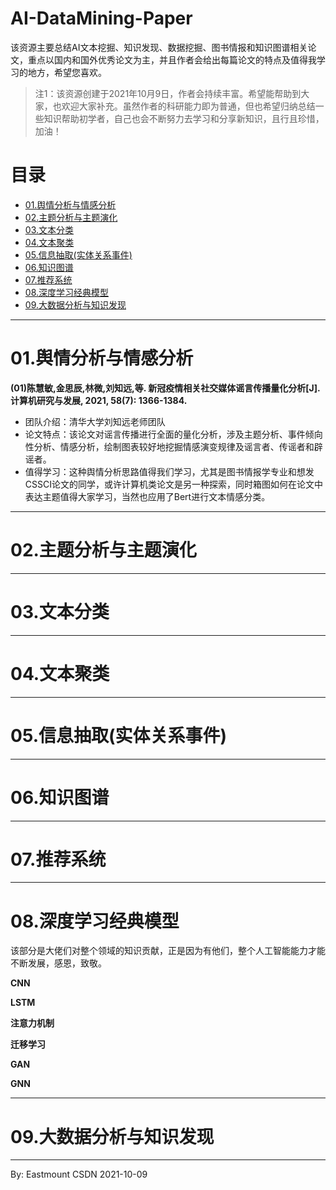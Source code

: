 # AI-DataMining-Paper
该资源主要总结AI文本挖掘、知识发现、数据挖掘、图书情报和知识图谱相关论文，重点以国内和国外优秀论文为主，并且作者会给出每篇论文的特点及值得我学习的地方，希望您喜欢。

> 注1：该资源创建于2021年10月9日，作者会持续丰富。希望能帮助到大家，也欢迎大家补充。虽然作者的科研能力即为普通，但也希望归纳总结一些知识帮助初学者，自己也会不断努力去学习和分享新知识，且行且珍惜，加油！


# 目录

- [01.舆情分析与情感分析](#01.舆情分析与情感分析)
- [02.主题分析与主题演化](#02.主题分析与主题演化)
- [03.文本分类](#03.文本分类)
- [04.文本聚类](#04.文本聚类)
- [05.信息抽取(实体关系事件)](#05.信息抽取(实体关系事件))
- [06.知识图谱](#06.知识图谱)
- [07.推荐系统](#07.推荐系统)
- [08.深度学习经典模型](#08.深度学习经典模型)
- [09.大数据分析与知识发现](#09.大数据分析与知识发现)


<a name="01.舆情分析与情感分析"></a>

---

# 01.舆情分析与情感分析


**(01)陈慧敏,金思辰,林微,刘知远,等. 新冠疫情相关社交媒体谣言传播量化分析[J]. 计算机研究与发展, 2021, 58(7): 1366-1384.**
- 团队介绍：清华大学刘知远老师团队
- 论文特点：该论文对谣言传播进行全面的量化分析，涉及主题分析、事件倾向性分析、情感分析，绘制图表较好地挖掘情感演变规律及谣言者、传谣者和辟谣者。
- 值得学习：这种舆情分析思路值得我们学习，尤其是图书情报学专业和想发CSSCI论文的同学，或许计算机类论文是另一种探索，同时箱图如何在论文中表达主题值得大家学习，当然也应用了Bert进行文本情感分类。



---

<a name="02.主题分析与主题演化"></a>


# 02.主题分析与主题演化


---

<a name="03.文本分类"></a>

# 03.文本分类

---

<a name="04.文本聚类"></a>

# 04.文本聚类


---

<a name="05.信息抽取(实体关系事件)"></a>

# 05.信息抽取(实体关系事件)

---

<a name="06.知识图谱"></a>

# 06.知识图谱


---

<a name="07.推荐系统"></a>

# 07.推荐系统

---

<a name="08.深度学习经典模型"></a>


# 08.深度学习经典模型

该部分是大佬们对整个领域的知识贡献，正是因为有他们，整个人工智能能力才能不断发展，感恩，致敬。

**CNN**

**LSTM**

**注意力机制**

**迁移学习**

**GAN**

**GNN**





---

<a name="09.大数据分析与知识发现"></a>

# 09.大数据分析与知识发现



----

By: Eastmount CSDN 2021-10-09
